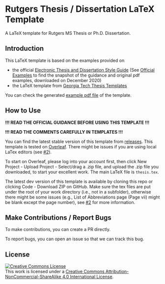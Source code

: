 # Rutgers Thesis / Dissertation LaTeX Template

A LaTeX template for Rutgers MS Thesis or Ph.D. Dissertation.

## Introduction

This LaTeX template is based on the examples provided on 
 - the official [Electronic Thesis and Dissertation Style Guide](https://gsnb.rutgers.edu/academics/electronic-thesis-and-dissertation-style-guide) (See [Official Examples](/OfficialExamples) to find the snapshot of the guidance and original pdf examples, downloaded on December 2020) 
 - the LaTeX template from [Georgia Tech Thesis Templates](http://grad.gatech.edu/theses-dissertations-templates)

You can check the generated [example pdf file](RutgersDissertationTemplate.pdf) of the template.

## How to Use

**!!! READ THE OFFICIAL GUIDANCE BEFORE USING THIS TEMPLATE !!!**

**!!! READ THE COMMENTS CAREFULLY IN TEMPLATES !!!**

You can find the latest stable version of this template from [releases](https://github.com/tangbao/RU-Thesis-Dissertation-Latex-Template/releases/). This template is tested on [Overleaf](https://overleaf.com). There might be issues if you are using local LaTex editors (see [#2](https://github.com/tangbao/RU-Thesis-Dissertation-Latex-Template/issues/2)).

To start on Overleaf, please log into your account first, then click New Project - Upload Project - Select/drag a .zip file, and upload the .zip file you downloaded, to start your excellent work. The main LaTeX file is `thesis.tex`.

The latest dev version of this template is available by cloning this repo or clicking Code - Download ZIP on GitHub. Make sure the tex files are put under the root of your work directory (i.e., not in a subfolder), otherwise there might be some issues (e.g., List of Abbreviations page (Page vii) might be blank except the page number), see [#2](https://github.com/tangbao/RU-Thesis-Dissertation-Latex-Template/issues/2) for more information.

## Make Contributions / Report Bugs

To make contributions, you can create a PR directly.

To report bugs, you can open an issue so that we can track this bug.

## License
<a rel="license" href="http://creativecommons.org/licenses/by-nc-sa/4.0/"><img alt="Creative Commons License" style="border-width:0" src="https://i.creativecommons.org/l/by-nc-sa/4.0/80x15.png" /></a><br />This work is licensed under a <a rel="license" href="http://creativecommons.org/licenses/by-nc-sa/4.0/">Creative Commons Attribution-NonCommercial-ShareAlike 4.0 International License</a>.
